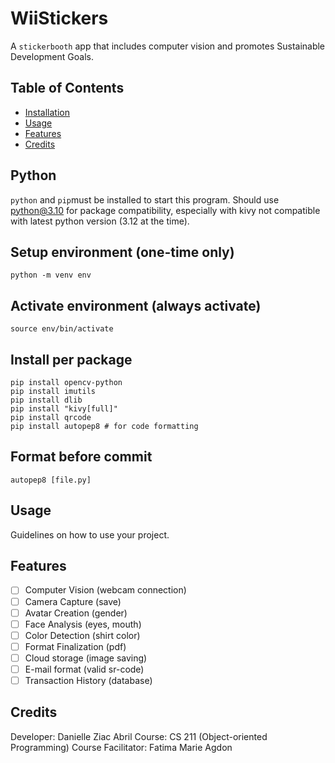 # WiiStickers

A `stickerbooth` app that includes computer vision and promotes Sustainable Development Goals.

## Table of Contents
- [Installation](#installation)
- [Usage](#usage)
- [Features](#features)
- [Credits](#credits)

## Python
`python` and `pip`must be installed to start this program. Should use python@3.10 for package compatibility, especially with kivy not compatible with latest python version (3.12 at the time).

## Setup environment (one-time only)
```
python -m venv env
```

## Activate environment (always activate)
```
source env/bin/activate
```

## Install per package

```
pip install opencv-python
pip install imutils
pip install dlib
pip install "kivy[full]"
pip install qrcode
pip install autopep8 # for code formatting
```

## Format before commit
```
autopep8 [file.py]
```

## Usage

Guidelines on how to use your project.

## Features
- [ ] Computer Vision (webcam connection)
- [ ] Camera Capture (save)
- [ ] Avatar Creation (gender)
- [ ] Face Analysis (eyes, mouth)
- [ ] Color Detection (shirt color)
- [ ] Format Finalization (pdf)
- [ ] Cloud storage (image saving)
- [ ] E-mail format (valid sr-code)
- [ ] Transaction History (database)

## Credits

Developer: Danielle Ziac Abril
Course: CS 211 (Object-oriented Programming)
Course Facilitator: Fatima Marie Agdon
